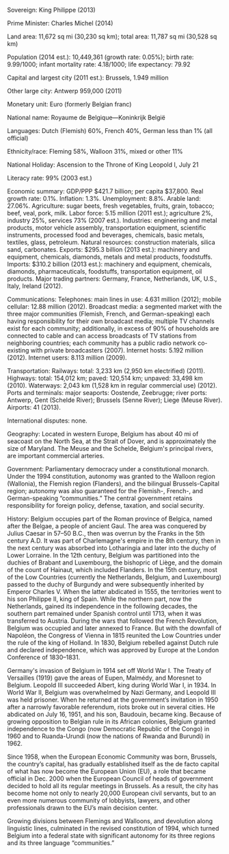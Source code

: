 Sovereign: King Philippe (2013)

Prime Minister: Charles Michel (2014)

Land area: 11,672 sq mi (30,230 sq km); total area: 11,787 sq mi (30,528 sq km)

Population (2014 est.): 10,449,361 (growth rate: 0.05%); birth rate: 9.99/1000; infant mortality rate: 4.18/1000; life expectancy: 79.92

Capital and largest city (2011 est.): Brussels, 1.949 million

Other large city: Antwerp 959,000 (2011)

Monetary unit: Euro (formerly Belgian franc)

National name: Royaume de Belgique—Koninkrijk België

Languages: Dutch (Flemish) 60%, French 40%, German less than 1% (all official)

Ethnicity/race: Fleming 58%, Walloon 31%, mixed or other 11%

National Holiday: Ascension to the Throne of King Leopold I, July 21

Literacy rate: 99% (2003 est.)

Economic summary: GDP/PPP $421.7 billion; per capita $37,800. Real growth rate: 0.1%. Inflation: 1.3%. Unemployment: 8.8%. Arable land: 27.06%. Agriculture: sugar beets, fresh vegetables, fruits, grain, tobacco; beef, veal, pork, milk. Labor force: 5.15 million (2011 est.); agriculture 2%, industry 25%, services 73% (2007 est.). Industries: engineering and metal products, motor vehicle assembly, transportation equipment, scientific instruments, processed food and beverages, chemicals, basic metals, textiles, glass, petroleum. Natural resources: construction materials, silica sand, carbonates. Exports: $295.3 billion (2013 est.): machinery and equipment, chemicals, diamonds, metals and metal products, foodstuffs. Imports: $310.2 billion (2013 est.): machinery and equipment, chemicals, diamonds, pharmaceuticals, foodstuffs, transportation equipment, oil products. Major trading partners: Germany, France, Netherlands, UK, U.S., Italy, Ireland (2012).

Communications: Telephones: main lines in use: 4.631 million (2012); mobile cellular: 12.88 million (2012). Broadcast media: a segmented market with the three major communities (Flemish, French, and German-speaking) each having responsibility for their own broadcast media; multiple TV channels exist for each community; additionally, in excess of 90% of households are connected to cable and can access broadcasts of TV stations from neighboring countries; each community has a public radio network co-existing with private broadcasters (2007). Internet hosts: 5.192 million (2012). Internet users: 8.113 million (2009).

Transportation: Railways: total: 3,233 km (2,950 km electrified) (2011). Highways: total: 154,012 km; paved: 120,514 km; unpaved: 33,498 km (2010). Waterways: 2,043 km (1,528 km in regular commercial use) (2012). Ports and terminals: major seaports: Oostende, Zeebrugge; river ports: Antwerp, Gent (Schelde River); Brussels (Senne River); Liege (Meuse River). Airports: 41 (2013).

International disputes: none.

Geography: Located in western Europe, Belgium has about 40 mi of seacoast on the North Sea, at the Strait of Dover, and is approximately the size of Maryland. The Meuse and the Schelde, Belgium's principal rivers, are important commercial arteries.

Government: Parliamentary democracy under a constitutional monarch. Under the 1994 constitution, autonomy was granted to the Walloon region (Wallonia), the Flemish region (Flanders), and the bilingual Brussels-Capital region; autonomy was also guaranteed for the Flemish-, French-, and German-speaking “communities.” The central government retains responsibility for foreign policy, defense, taxation, and social security.

History: Belgium occupies part of the Roman province of Belgica, named after the Belgae, a people of ancient Gaul. The area was conquered by Julius Caesar in 57–50 B.C., then was overrun by the Franks in the 5th century A.D. It was part of Charlemagne's empire in the 8th century, then in the next century was absorbed into Lotharingia and later into the duchy of Lower Lorraine. In the 12th century, Belgium was partitioned into the duchies of Brabant and Luxembourg, the bishopric of Liège, and the domain of the count of Hainaut, which included Flanders. In the 15th century, most of the Low Countries (currently the Netherlands, Belgium, and Luxembourg) passed to the duchy of Burgundy and were subsequently inherited by Emperor Charles V. When the latter abdicated in 1555, the territories went to his son Philippe II, king of Spain. While the northern part, now the Netherlands, gained its independence in the following decades, the southern part remained under Spanish control until 1713, when it was transferred to Austria. During the wars that followed the French Revolution, Belgium was occupied and later annexed to France. But with the downfall of Napoléon, the Congress of Vienna in 1815 reunited the Low Countries under the rule of the king of Holland. In 1830, Belgium rebelled against Dutch rule and declared independence, which was approved by Europe at the London Conference of 1830–1831.

Germany's invasion of Belgium in 1914 set off World War I. The Treaty of Versailles (1919) gave the areas of Eupen, Malmédy, and Moresnet to Belgium. Leopold III succeeded Albert, king during World War I, in 1934. In World War II, Belgium was overwhelmed by Nazi Germany, and Leopold III was held prisoner. When he returned at the government’s invitation in 1950 after a narrowly favorable referendum, riots broke out in several cities. He abdicated on July 16, 1951, and his son, Baudouin, became king. Because of growing opposition to Belgian rule in its African colonies, Belgium granted independence to the Congo (now Democratic Republic of the Congo) in 1960 and to Ruanda-Urundi (now the nations of Rwanda and Burundi) in 1962.

Since 1958, when the European Economic Community was born, Brussels, the country’s capital, has gradually established itself as the de facto capital of what has now become the European Union (EU), a role that became official in Dec. 2000 when the European Council of heads of government decided to hold all its regular meetings in Brussels. As a result, the city has become home not only to nearly 20,000 European civil servants, but to an even more numerous community of lobbyists, lawyers, and other professionals drawn to the EU’s main decision center.

Growing divisions between Flemings and Walloons, and devolution along linguistic lines, culminated in the revised constitution of 1994, which turned Belgium into a federal state with significant autonomy for its three regions and its three language “communities.”
